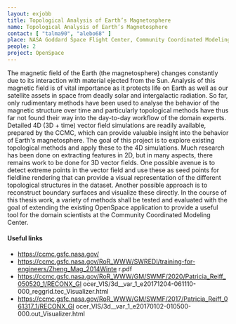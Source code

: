 ```yaml
---
layout: exjobb
title: Topological Analysis of Earth’s Magnetosphere
name: Topological Analysis of Earth’s Magnetosphere
contact: [ "talma90", "alebo68" ]
place: NASA Goddard Space Flight Center, Community Coordinated Modeling Center, Maryland (**remote**)
people: 2
project: OpenSpace
---
```


The magnetic field of the Earth (the magnetosphere) changes constantly due to its interaction
with material ejected from the Sun. Analysis of this magnetic field is of vital importance as it
protects life on Earth as well as our satellite assets in space from deadly solar and intergalactic
radiation. So far, only rudimentary methods have been used to analyse the behavior of the
magnetic structure over time and particularly topological methods have thus far not found their
way into the day-to-day workflow of the domain experts. Detailed 4D (3D + time) vector field
simulations are readily available, prepared by the CCMC, which can provide valuable insight
into the behavior of Earth's magnetosphere.
The goal of this project is to explore existing topological methods and apply these to the 4D
simulations. Much research has been done on extracting features in 2D, but in many aspects,
there remains work to be done for 3D vector fields. One possible avenue is to detect extreme
points in the vector field and use these as seed points for fieldline rendering that can provide a
visual representation of the different topological structures in the dataset. Another possible
approach is to reconstruct boundary surfaces and visualize these directly. In the course of this
thesis work, a variety of methods shall be tested and evaluated with the goal of extending the
existing OpenSpace application to provide a useful tool for the domain scientists at the
Community Coordinated Modeling Center.

#### Useful links
 - https://ccmc.gsfc.nasa.gov/
 - https://ccmc.gsfc.nasa.gov/RoR_WWW/SWREDI/training-for-engineers/Zheng_Mag_2014Winte
r.pdf
 - https://ccmc.gsfc.nasa.gov/RoR_WWW/GM/SWMF/2020/Patricia_Reiff_050520_1/RECONX_Gl
ocer_VIS/3d__var_1_e20171204-061110-000_reggrid.tec_Visualizer.html
 - https://ccmc.gsfc.nasa.gov/RoR_WWW/GM/SWMF/2017/Patricia_Reiff_061317_1/RECONX_Gl
ocer_VIS/3d__var_1_e20170102-010500-000.out_Visualizer.html
